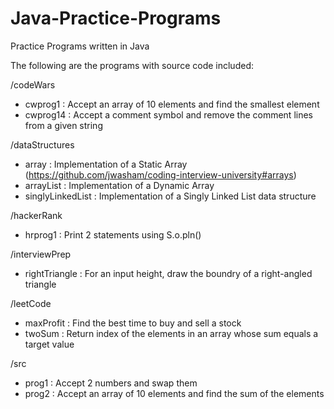 # Java-Practice-Programs
Practice Programs written in Java

The following are the programs with source code included:

/codeWars
- cwprog1 : Accept an array of 10 elements and find the smallest element
- cwprog14 : Accept a comment symbol and remove the comment lines from a given
  string

/dataStructures
- array : Implementation of a Static Array (https://github.com/jwasham/coding-interview-university#arrays)
- arrayList : Implementation of a Dynamic Array
- singlyLinkedList : Implementation of a Singly Linked List data structure

/hackerRank
- hrprog1 : Print 2 statements using S.o.pln()

/interviewPrep
- rightTriangle : For an input height, draw the boundry of a right-angled
triangle

/leetCode
- maxProfit : Find the best time to buy and sell a stock
- twoSum : Return index of the elements in an array whose sum equals a target value

/src
- prog1 : Accept 2 numbers and swap them
- prog2 : Accept an array of 10 elements and find the sum of the elements
